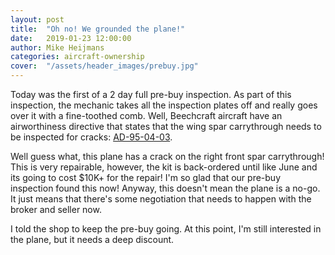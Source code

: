 ```yaml
---
layout: post
title:  "Oh no! We grounded the plane!"
date:   2019-01-23 12:00:00
author: Mike Heijmans
categories: aircraft-ownership
cover:  "/assets/header_images/prebuy.jpg"
---
```


Today was the first of a 2 day full pre-buy inspection. As part of this inspection, the mechanic takes all the inspection plates off and really goes over it with a fine-toothed comb. Well, Beechcraft aircraft have an airworthiness directive that states that the wing spar carrythrough needs to be inspected for cracks: [AD-95-04-03](http://rgl.faa.gov/Regulatory_and_Guidance_Library/rgAD.nsf/AOCADSearch/1B4E8DED6C75A36B86256A09005D18F7?OpenDocument). 

Well guess what, this plane has a crack on the right front spar carrythrough! This is very repairable, however, the kit is back-ordered until like June and its going to cost $10K+ for the repair! I'm so glad that our pre-buy inspection found this now! Anyway, this doesn't mean the plane is a no-go. It just means that there's some negotiation that needs to happen with the broker and seller now. 

I told the shop to keep the pre-buy going. At this point, I'm still interested in the plane, but it needs a deep discount.
